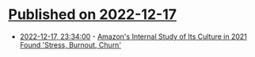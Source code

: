 # [Published on 2022-12-17](index.md)

* [2022-12-17, 23:34:00](https://news.slashdot.org/story/22/12/17/2215248/amazons-internal-study-of-its-culture-in-2021-found-stress-burnout-churn?utm_source=rss1.0mainlinkanon&utm_medium=feed) - [Amazon's Internal Study of Its Culture in 2021 Found 'Stress, Burnout, Churn'](https://news.slashdot.org/story/22/12/17/2215248/amazons-internal-study-of-its-culture-in-2021-found-stress-burnout-churn?utm_source=rss1.0mainlinkanon&utm_medium=feed)
